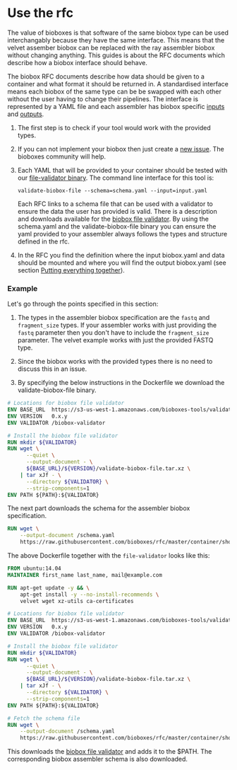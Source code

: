 # Use the rfc

The value of bioboxes is that software of the same biobox type can be used
interchangably because they have the same interface. This means that the velvet
assember biobox can be replaced with the ray assembler biobox without changing
anything. This guides is about the RFC documents which describe how a biobox
interface should behave.

The biobox RFC documents describe how data should be given to a container and
what format it should be returned in. A standardised interface means each
biobox of the same type can be be swapped with each other without the user
having to change their pipelines. The interface is represented by a YAML file
and each assembler has biobox specific [inputs][] and [outputs][].

[inputs]:https://github.com/bioboxes/rfc/blob/master/container/short-read-assembler/rfc.mkd#inputs
[outputs]:https://github.com/bioboxes/rfc/blob/master/container/short-read-assembler/rfc.mkd#outputs

  1. The first step is to check if your tool would work with the provided
     types. 
     
  2. If you can not implement your biobox then just create a [new issue][]. The
     bioboxes community will help.

  3. Each YAML that will be provided to your container should be tested with
     our [file-validator binary][binary]. The command line interface for this
     tool is:

     ~~~ shell
     validate-biobox-file --schema=schema.yaml --input=input.yaml
     ~~~

     Each RFC links to a schema file that can be used with a validator to ensure the
     data the user has provided is valid. There is a description and downloads
     available for the [biobox file validator][validator]. By using the schema.yaml and 
     the validate-biobox-file binary you can ensure the yaml provided to your assembler 
     always follows the types and structure defined in the rfc.

  4. In the RFC you find the definition where the input biobox.yaml and data should be mounted
     and where you will find the output biobox.yaml (see section [Putting everything together][]).

[new issue]: https://github.com/bioboxes/rfc/issues/new
[binary]: https://s3-us-west-1.amazonaws.com/bioboxes-tools/validate-biobox-file/0.x.y/validate-biobox-file.tar.xz
[validator]: /validate-biobox-file/

### Example
Let's go through the points specified in this section:

1. The types in the assembler biobox specification are the `fastq` and 
`fragment_size` types. If your assembler works with just providing the
`fastq` parameter then you don't have to include the `fragment_size` parameter. 
The velvet example works with just the provided FASTQ type. 

2. Since the biobox works with the provided types there is no need to discuss this in an issue.

3. By specifying the below instructions in the Dockerfile we download the validate-biobox-file binary. 

~~~Dockerfile
# Locations for biobox file validator
ENV BASE_URL  https://s3-us-west-1.amazonaws.com/bioboxes-tools/validate-biobox-file
ENV VERSION   0.x.y
ENV VALIDATOR /biobox-validator

# Install the biobox file validator
RUN mkdir ${VALIDATOR}
RUN wget \
      --quiet \
      --output-document - \
      ${BASE_URL}/${VERSION}/validate-biobox-file.tar.xz \
    | tar xJf - \
      --directory ${VALIDATOR} \
      --strip-components=1
ENV PATH ${PATH}:${VALIDATOR}
~~~

The next part downloads the schema for the assembler biobox specification.

~~~Dockerfile
RUN wget \
    --output-document /schema.yaml
    https://raw.githubusercontent.com/bioboxes/rfc/master/container/short-read-assembler/input_schema.yaml
~~~

The above Dockerfile together with the `file-validator` looks like this:

~~~ Dockerfile
FROM ubuntu:14.04
MAINTAINER first_name last_name, mail@example.com

RUN apt-get update -y && \
    apt-get install -y --no-install-recommends \
    velvet wget xz-utils ca-certificates

# Locations for biobox file validator
ENV BASE_URL  https://s3-us-west-1.amazonaws.com/bioboxes-tools/validate-biobox-file
ENV VERSION   0.x.y
ENV VALIDATOR /biobox-validator

# Install the biobox file validator
RUN mkdir ${VALIDATOR}
RUN wget \
      --quiet \
      --output-document - \
      ${BASE_URL}/${VERSION}/validate-biobox-file.tar.xz \
    | tar xJf - \
      --directory ${VALIDATOR} \
      --strip-components=1
ENV PATH ${PATH}:${VALIDATOR}

# Fetch the schema file
RUN wget \
    --output-document /schema.yaml
    https://raw.githubusercontent.com/bioboxes/rfc/master/container/short-read-assembler/input_schema.yaml

~~~

This downloads the [biobox file validator][validator] and adds it to the $PATH.
The corresponding biobox assembler schema is also downloaded.

[Putting everything together]:/guide/developer/putting-everything-together/
[jq]:http://stedolan.github.io/jq/
[bioboxes assembler validator]:http://bioboxes.org/validator/short-read-assembler/
[biobox velvet]:https://github.com/bioboxes/velvet
